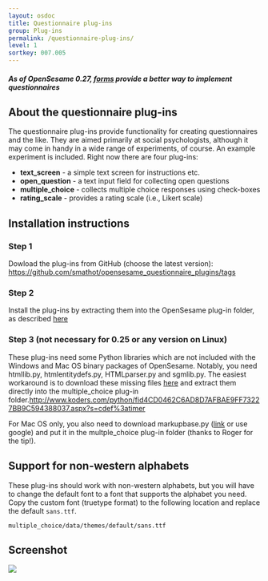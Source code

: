 ```yaml
---
layout: osdoc
title: Questionnaire plug-ins
group: Plug-ins
permalink: /questionnaire-plug-ins/
level: 1
sortkey: 007.005
---
```


##### As of OpenSesame 0.27, [forms][] provide a better way to implement questionnaires

About the questionnaire plug-ins
--------------------------------

The questionnaire plug-ins provide functionality for creating questionnaires and the like. They are aimed primarily at social psychologists, although it may come in handy in a wide range of experiments, of course. An example experiment is included. Right now there are four plug-ins:

- **text_screen** - a simple text screen for instructions etc.
- **open_question** - a text input field for collecting open questions
- **multiple_choice** - collects multiple choice responses using check-boxes
- **rating_scale** - provides a rating scale (i.e., Likert scale)

Installation instructions
-------------------------

### Step 1

Dowload the plug-ins from GitHub (choose the latest version): <https://github.com/smathot/opensesame_questionnaire_plugins/tags>

### Step 2

Install the plug-ins by extracting them into the OpenSesame plug-in folder, as described [here][installation]

### Step 3 (not necessary for 0.25 or any version on Linux)

These plug-ins need some Python libraries which are not included with the Windows and Mac OS binary packages of OpenSesame. Notably, you need htmllib.py, htmlentitydefs.py, HTMLparser.py and sgmlib.py. The easiest workaround is to download these missing files [here][htmllib] and extract them directly into the multiple_choice plug-in folder.http://www.koders.com/python/fid4CD0462C6AD8D7AFBAE9FF73227BB9C594388037.aspx?s=cdef%3atimer

For Mac OS only, you also need to download markupbase.py ([link][markupbase] or use google) and put it in the multple_choice plug-in folder (thanks to Roger for the tip!).

Support for non-western alphabets
---------------------------------

These plug-ins should work with non-western alphabets, but you will have to change the default font to a font that supports the alphabet you need. Copy the custom font (truetype format) to the following location and replace the default `sans.ttf`.

	multiple_choice/data/themes/default/sans.ttf

Screenshot
----------

![](/img/fig/fig7.5.1.png)

[forms]: /forms
[installation]: /plug-ins/plug-in-installation/
[htmllib]: http://files.cogsci.nl/software/opensesame/plugins/questionnaire_plugins/resources/htmllib.zip
[markupbase]: http://www.koders.com/python/fid4CD0462C6AD8D7AFBAE9FF73227BB9C594388037.aspx?s=cdef%3atimer
